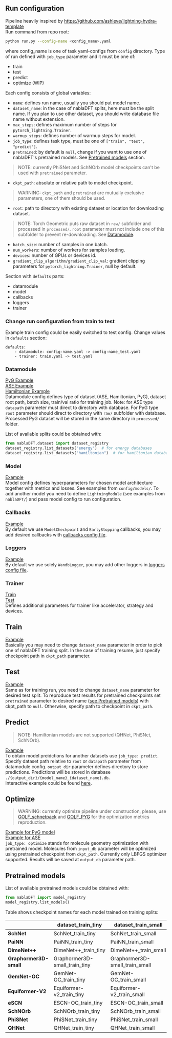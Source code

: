 ## Run configuration
Pipeline heavily inspired by https://github.com/ashleve/lightning-hydra-template  
Run command from repo root:
```bash
python run.py --config-name <config_name>.yaml
```
where config_name is one of task yaml-configs from `config` directory.
Type of run defined with `job_type` parameter and it must be one of:
- train
- test
- predict
- optimize (WIP)

Each config consists of global variables:
- `name`: defines run name, usually you should put model name.
- `dataset_name`: in the case of nablaDFT splits, here must be the split name. If you plan to use other dataset,
you should write database file name without extension.
- `max_steps`: defines maximum number of steps for `pytorch_lightning.Trainer`.
- `warmup_steps`: defines number of warmup steps for model.
- `job_type`: defines task type, must be one of `["train", "test", "predict"]`.
- `pretrained`: by default is `null`, change if you want to use one of nablaDFT's pretrained models.
See [Pretrained models](#Pretrained-models) section.
> NOTE: currently PhiSNet and SchNOrb model checkpoints can't be used with `pretrained` parameter.
- `ckpt_path`: absolute or relative path to model checkpoint.
> WARNING: `ckpt_path` and `pretrained` are mutually exclusive parameters, one of them should be used.
- `root`: path to directory with existing dataset or location for downloading dataset.
> NOTE: Torch Geometric puts raw dataset in `raw/` subfolder and processed in `processed/`. `root` parameter must not
> include one of this subfolder to prevent re-downloading. See [Datamodule](#datamodule).
- `batch_size`: number of samples in one batch.
- `num_workers`: number of workers for samples loading.
- `devices`: number of GPUs or devices id.
- `gradient_clip_algorithm/gradient_clip_val`: gradient clipping parameters for `pytorch_lightning.Trainer`,
null by default.

Section with `defaults` parts:
- datamodule
- model
- callbacks
- loggers
- trainer

### Change run configuration from train to test

Example train config could be easily switched to test config. Change values in `defaults` section:
```
defaults:
    - datamodule: config-name.yaml -> config-name_test.yaml
    - trainer: train.yaml -> test.yaml
```

### Datamodule
[PyG Example](../config/datamodule/nablaDFT_pyg.yaml)  
[ASE Example](../config/datamodule/nablaDFT_ase.yaml)  
[Hamiltonian Example](../config/datamodule/nablaDFT_hamiltonian.yaml)  
Datamodule config defines type of dataset (ASE, Hamiltonian, PyG), dataset root path, batch size, train/val ratio for training job.
Note: for ASE type `datapath` parameter must direct to directory with database. For PyG type `root` parameter should direct to directory
with `raw/` subfolder with database. Processed PyG dataset will be stored in the same directory in `processed/` folder.

List of available splits could be obtained with:
```python
from nablaDFT.dataset import dataset_registry
dataset_registry.list_datasets("energy")  # for energy databases
dataset_registry.list_datasets("hamiltonian")  # for hamiltonian databases
```

### Model
[Example](../config/model/gemnet-oc.yaml)  
Model config defines hyperparameters for chosen model architecture together with metrics and losses. See examples from `config/models/`.
To add another model you need to define `LightningModule` (see examples from `nablaDFT/`) and pass model config to run configuration.

### Callbacks
[Example](../config/callbacks/default.yaml)  
By default we use `ModelCheckpoint` and `EarlyStopping` callbacks, you may add desired callbacks
with [callbacks config file](../config/callbacks/default.yaml).

### Loggers
[Example](../config/loggers/wandb.yaml)  
By default we use solely `WandbLogger`, you may add other loggers
in [loggers config file](../config/callbacks/default.yaml).

### Trainer
[Train](../config/trainer/train.yaml)  
[Test](../config/trainer/test.yaml)  
Defines additional parameters for trainer like accelerator, strategy and devices.

## Train

[Example](../config/gemnet-oc.yaml)  
Basically you may need to change `dataset_name` parameter in order to pick one of nablaDFT training split.
In the case of training resume, just specify checkpoint path in `ckpt_path` parameter.

## Test

[Example](../config/gemnet-oc_test.yaml)  
Same as for training run, you need to change `dataset_name` parameter for desired test split.
To reproduce test results for pretrained checkpoints set `pretrained` parameter to desired name
([see Pretrained models](#Pretrained-models)) with ckpt_path to `null`.
Otherwise, specify path to checkpoint in `ckpt_path`.

## Predict
> NOTE: Hamiltonian models are not supported (QHNet, PhiSNet, SchNOrb).  

[Example](../config/gemnet-oc_predict.yaml)  
To obtain model preidctions for another datasets use `job_type: predict`.
Specify dataset path relative to `root` or `datapath` parameter from datamodule config.
`output_dir` parameter defines directory to store predictions. 
Predictions will be stored in database `./{output_dir}/{model_name}_{dataset_name}.db`.  
Interactive example could be found [here](../examples/Inference%20example.ipynb).

## Optimize
> WARNING: currently optimize pipeline under construction, please,
> use [GOLF_schnetpack](https://github.com/AIRI-Institute/GOLF/blob/nabla2DFT-eval)
> and [GOLF_PYG](https://github.com/AIRI-Institute/GOLF/blob/nabla2DFT-eval-dimenet)
> for the optimization metrics reproduction.

[Example for PyG model](../config/gemnet-oc_optim.yaml)  
[Example for ASE](../config/schnet_optim.yaml)  
`job_type: optimize` stands for molecule geometry optimization with pretrained model.
Molecules from `input_db` parameter will be optimized using pretrained checkpoint from `ckpt_path`.
Currently only LBFGS optimizer supported.
Results will be saved at `output_db` parameter path.


## Pretrained models

List of available pretrained models could be obtained with:
```python
from nablaDFT import model_registry
model_registry.list_models()
```

Table shows checkpoint names for each model trained on training splits:

| 	                        | **dataset_train_tiny**        	 | **dataset_train_small**        	 | **dataset_train_medium**        	 | **dataset_train_large**        	 |
|--------------------------|---------------------------------|----------------------------------|-----------------------------------|----------------------------------|
| **SchNet**             	 | SchNet_train_tiny             	 | SchNet_train_small             	 | SchNet_train_medium             	 | SchNet_train_large             	 |
| **PaiNN**              	 | PaiNN_train_tiny              	 | PaiNN_train_small              	 | PaiNN_train_medium              	 | PaiNN_train_large              	 |
| **DimeNet++**          	 | DimeNet++_train_tiny          	 | DimeNet++_train_small          	 | DimeNet++_train_medium          	 | DimeNet++_train_large          	 |
| **Graphormer3D-small** 	 | Graphormer3D-small_train_tiny 	 | Graphormer3D-small_train_small 	 | Graphormer3D-small_train_medium 	 | Graphormer3D-small_train_large 	 |
| **GemNet-OC**          	 | GemNet-OC_train_tiny          	 | GemNet-OC_train_small          	 | GemNet-OC_train_medium          	 | GemNet-OC_train_large          	 |
| **Equiformer-V2**      	 | Equiformer-v2_train_tiny      	 | Equiformer-v2_train_small      	 | Equiformer-v2_train_medium      	 | Equiformer-v2_train_large      	 |
| **eSCN**               	 | ESCN-OC_train_tiny            	 | ESCN-OC_train_small            	 | ESCN-OC_train_medium            	 | ESCN-OC_train_large            	 |
| **SchNOrb**            	 | SchNOrb_train_tiny            	 | SchNOrb_train_small            	 | SchNOrb_train_medium            	 | SchNOrb_train_large            	 |
| **PhiSNet**            	 | PhiSNet_train_tiny            	 | PhiSNet_train_small            	 | PhiSNet_train_medium            	 | PhiSNet_train_large            	 |
| **QHNet**              	 | QHNet_train_tiny              	 | QHNet_train_small              	 | QHNet_train_medium              	 | QHNet_train_large              	 |